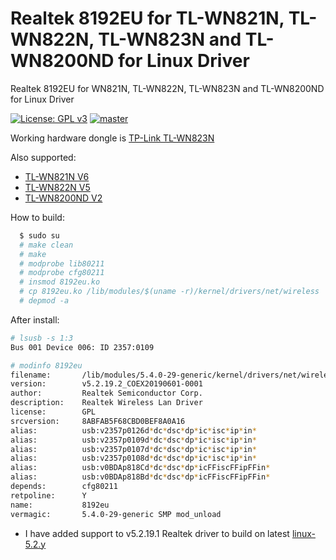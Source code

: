 # Realtek 8192EU for TL-WN821N, TL-WN822N, TL-WN823N and TL-WN8200ND for Linux Driver
Realtek 8192EU for WN821N, TL-WN822N, TL-WN823N and TL-WN8200ND for Linux Driver

[![License: GPL v3](https://img.shields.io/badge/License-GPL%20v3-blue.svg)](http://www.gnu.org/licenses/gpl-3.0)
[![master](https://img.shields.io/badge/current-v5.2.19.2-aa11ff.svg)](https://github.com/noud/rtl8192EU_WiFi_linux/releases)

Working hardware dongle is [TP-Link TL-WN823N](https://www.tp-link.com/us/support/download/tl-wn823n/#Driver)

Also supported:
* [TL-WN821N V6](https://www.tp-link.com/en/support/download/tl-wn821n/#Driver)
* [TL-WN822N V5](https://www.tp-link.com/en/support/download/tl-wn822n/#Driver)
* [TL-WN8200ND V2](https://www.tp-link.com/en/support/download/tl-wn8200nd/#Driver)

How to build:

```sh
  $ sudo su
  # make clean
  # make
  # modprobe lib80211
  # modprobe cfg80211
  # insmod 8192eu.ko
  # cp 8192eu.ko /lib/modules/$(uname -r)/kernel/drivers/net/wireless
  # depmod -a
```
After install:

```sh
# lsusb -s 1:3
Bus 001 Device 006: ID 2357:0109
```
```sh
# modinfo 8192eu
filename:       /lib/modules/5.4.0-29-generic/kernel/drivers/net/wireless/8192eu.ko
version:        v5.2.19.2_COEX20190601-0001
author:         Realtek Semiconductor Corp.
description:    Realtek Wireless Lan Driver
license:        GPL
srcversion:     8ABFAB5F68CBD0BEF8A0A16
alias:          usb:v2357p0126d*dc*dsc*dp*ic*isc*ip*in*
alias:          usb:v2357p0109d*dc*dsc*dp*ic*isc*ip*in*
alias:          usb:v2357p0107d*dc*dsc*dp*ic*isc*ip*in*
alias:          usb:v2357p0108d*dc*dsc*dp*ic*isc*ip*in*
alias:          usb:v0BDAp818Cd*dc*dsc*dp*icFFiscFFipFFin*
alias:          usb:v0BDAp818Bd*dc*dsc*dp*icFFiscFFipFFin*
depends:        cfg80211
retpoline:      Y
name:           8192eu
vermagic:       5.4.0-29-generic SMP mod_unload
```
* I have added support to v5.2.19.1 Realtek driver to build on latest [linux-5.2.y](https://git.kernel.org/pub/scm/linux/kernel/git/stable/linux-stable.git/log/?h=linux-5.2.y)
